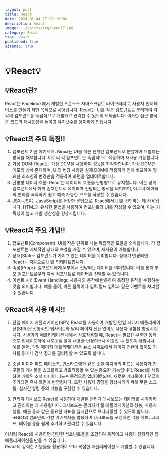 ```yaml
---
layout: post
title: React
date: 2024-05-04 17:29 +0900
description: React
image: ../assets/img/hyun17.jpg
category: React
tags: React
published: true
sitemap: true
---
```


# 💡React💡

## 💡React란?

React는 Facebook에서 개발한 오픈소스 자바스크립트 라이브러리로, 사용자 인터페이스를 만들기 위한 목적으로 사용됩니다. React는 UI를 작은 컴포넌트로 분리하여 각각의 컴포넌트를 독립적으로 개발하고 관리할 수 있도록 도와줍니다. 이러한 접근 방식은 코드의 재사용성을 높이고 유지보수를 용이하게 만듭니다

## 💡React의 주요 특징!!

1. 컴포넌트 기반 아키텍처: React는 UI를 작은 단위인 컴포넌트로 분할하여 개발하는 방식을 채택합니다. 이로써 각 컴포넌트는 독립적으로 작동하며 재사용 가능합니다.<br>
2. 가상 DOM: React는 가상 DOM을 사용하여 성능을 최적화합니다. 가상 DOM은 메모리 상에 존재하며, UI의 변경 사항을 실제 DOM에 적용하기 전에 비교하여 필요한 최소한의 변경만을 적용하여 화면을 업데이트합니다.<br>
4. 단방향 데이터 흐름: React는 데이터의 흐름을 단방향으로 유지합니다. 이는 상위 컴포넌트에서 하위 컴포넌트로 데이터가 전달되는 방식을 의미하며, 이로써 데이터의 변화를 추적하기 쉽고 예측 가능한 코드를 작성할 수 있습니다.<br>
5. JSX: JSX는 JavaScript를 확장한 문법으로, React에서 UI를 선언하는 데 사용됩니다. HTML과 유사한 문법을 사용하여 컴포넌트의 UI를 작성할 수 있으며, 이는 가독성이 높고 개발 생산성을 향상시킵니다.

## 💡React의 주요 개념!!

1. 컴포넌트(Component): UI를 작은 단위로 나눈 독립적인 모듈을 의미합니다. 각 컴포넌트는 자체적인 상태와 속성을 가질 수 있으며, 재사용이 가능합니다.<br>
2. 상태(State): 컴포넌트가 가지고 있는 데이터를 의미합니다. 상태가 변경되면 React는 자동으로 UI를 업데이트합니다.<br>
3. 속성(Props): 컴포넌트에게 외부에서 전달되는 데이터를 의미합니다. 이를 통해 부모 컴포넌트로부터 자식 컴포넌트로 데이터를 전달할 수 있습니다.<br>
4. 이벤트 처리(Event Handling): 사용자의 동작에 반응하여 특정한 동작을 수행하는 것을 의미합니다. 예를 들어, 버튼 클릭이나 입력 필드 입력과 같은 이벤트를 처리할 수 있습니다.

## 💡React의 사용 예시!!

1. 단일 페이지 애플리케이션(SPA)
React를 사용하여 개발된 단일 페이지 애플리케이션(SPA)은 전통적인 웹사이트와 달리 페이지 전환 없이도 사용자 경험을 향상시킵니다. 사용자가 애플리케이션 내에서 상호작용할 때, React는 필요한 부분만 동적으로 업데이트하여 새로고침 없이 내용을 변경하거나 이동할 수 있도록 해줍니다. 예를 들어, 단일 페이지 애플리케이션은 뉴스 사이트에서 페이지 전환이 없이도 기사를 읽거나 검색 결과를 필터링할 수 있도록 합니다.

2. 소셜 미디어 피드
페이스북, 인스타그램과 같은 소셜 미디어의 피드는 사용자가 친구들의 게시물을 스크롤하고 상호작용할 수 있는 중요한 기능입니다. React를 사용하여 개발된 소셜 미디어 피드는 동적으로 업데이트되며, 새로운 게시물이나 댓글이 추가되면 즉시 화면에 반영됩니다. 또한 사용자 경험을 향상시키기 위해 무한 스크롤, 실시간 알림 등의 기능을 구현할 수 있습니다.

3. 관리자 대시보드
React를 사용하여 개발된 관리자 대시보드는 데이터를 시각화하고 관리하는 데 사용됩니다. 대시보드는 관리자가 웹 애플리케이션의 성능, 사용자 행동, 매출 등과 같은 중요한 지표를 실시간으로 모니터링할 수 있도록 합니다. React의 컴포넌트 기반 아키텍처를 활용하여 대시보드를 구성하면 각종 차트, 그래프, 테이블 등을 쉽게 추가하고 관리할 수 있습니다.


이처럼 React를 사용하면 간단한 컴포넌트들을 조합하여 동적이고 사용자 친화적인 웹 애플리케이션을 만들 수 있습니다.<br>
React의 강력한 기능들을 활용하여 보다 복잡한 애플리케이션도 개발할 수 있습니다.